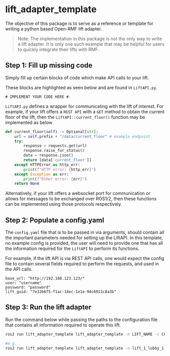 # lift_adapter_template

The objective of this package is to serve as a reference or template for writing a python based Open-RMF lift adapter.

> Note: The implementation in this package is not the only way to write a lift adapter. It is only one such example that may be helpful for users to quickly integrate their lifts with RMF.

## Step 1: Fill up missing code
Simply fill up certain blocks of code which make API calls to your lift.

These blocks are highlighted as seen below and are found in `LiftAPI.py`.
```
# IMPLEMENT YOUR CODE HERE #
```

`LiftAPI.py` defines a wrapper for communicating with the lift of interest.
For example, if your lift offers a `REST API` with a `GET` method to obtain the current floor of the lift, then the `LiftAPI::current_floor()` function may be implemented as below

```python
def current_floor(self) -> Optional[str]:
    url = self.prefix + "/data/current_floor" # example endpoint
    try:
        response = requests.get(url)
        response.raise_for_status()
        data = response.json()
        return [data['current_floor']]
    except HTTPError as http_err:
        print(f"HTTP error: {http_err}")
    except Exception as err:
        print(f"Other error: {err}")
    return None
```

Alternatively, if your lift offers a websocket port for communication or allows for messages to be exchanged over ROS1/2, then these functions can be implemented using those protocols respectively.

## Step 2: Populate a config.yaml

The `config.yaml` file that is to be passed in via arguments, should contain all the important parameters needed for setting up the LiftAPI. In this template, no example config is provided, the user will need to provide one that has all the information required for the `LiftAPI` to perform its functions.

For example, if the lift API is via REST API calls, one would expect the config file to contain several fields required to perform the requests, and used in the API calls.

```
base_url: "http://192.168.123.123/"
user: "username"
password: "password"
lift_guid: "7e32b6f5-f1ac-14ec-1e1e-94c6911c8a3b"
```

## Step 3: Run the lift adapter

Run the command below while passing the paths to the configuration file that contains all information required to operate this lift.

```bash
ros2 run lift_adapter_template lift_adapter_template -n LIFT_NAME -c CONFIG_FILE

#e.g.
ros2 run lift_adapter_template lift_adapter_template -n lift_1_lobby_1 -c /path/to/config.yaml
```
